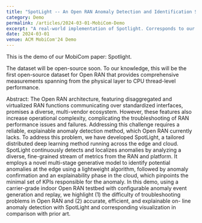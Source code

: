 ```yaml
---
title: "SpotLight -- An Open RAN Anomaly Detection and Identification System"
category: Demo
permalink: /articles/2024-03-01-MobiCom-Demo
excerpt: "A real-world implementation of Spotlight. Corresponds to our paper on the main conference of MobiCom'24."
date: 2024-03-01
venue: ACM MobiCom'24 Demo
---
```

This is the demo of our MobiCom paper: Spotlight.

The dataset will be open-source soon. To our knowledge, this will be the first open-source dataset for Open RAN that provides comprehensive measurements spanning from the physical layer to CPU thread-level performance.

Abstract: The Open RAN architecture, featuring disaggregated and virtualized RAN functions communicating over standardized interfaces, promises a diverse, multi-vendor ecosystem. However, these features also increase operational complexity, complicating the troubleshooting of RAN performance issues and failures. Addressing this challenge requires a reliable, explainable anomaly detection method, which Open RAN currently lacks. To address this problem, we have developed SpotLight, a tailored distributed deep learning method running across the edge and cloud. SpotLight continuously detects and localizes anomalies by analyzing a diverse, fine-grained stream of metrics from the RAN and platform. It employs a novel multi-stage generative model to identify potential anomalies at the edge using a lightweight algorithm, followed by anomaly confirmation and an explainability phase in the cloud, which pinpoints the minimal set of KPIs responsible for the anomaly. In this demo, using a carrier-grade indoor Open RAN testbed with configurable anomaly event generation and replay, we highlight (1) the difficulty of troubleshooting problems in Open RAN and (2) accurate, efficient, and explainable on- line anomaly detection with SpotLight and corresponding visualization in comparison with prior art.

